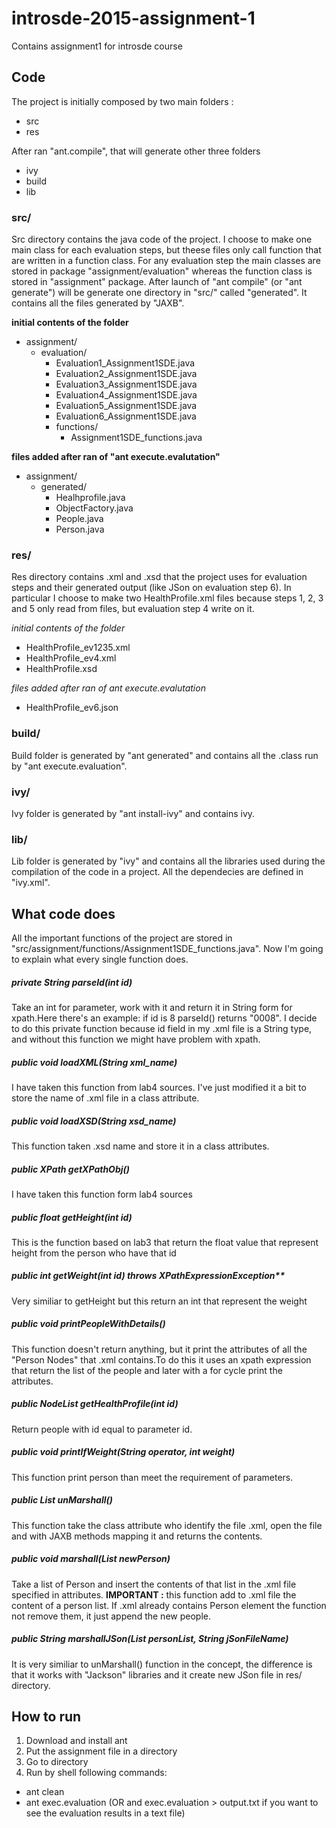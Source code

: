 # introsde-2015-assignment-1
Contains assignment1 for introsde course

## Code
The project is initially composed by two main folders :

* src
* res

After ran "ant.compile", that will  generate other three folders

* ivy
* build
* lib

### src/
Src directory contains the java code of the project.
I choose to make one main class for each evaluation steps, but theese files only call function that are written in a 
function class.
For any evaluation step the main classes are stored in package "assignment/evaluation" whereas the function class is
stored in "assignment" package.
After launch of "ant compile" (or "ant generate") will be generate one directory in "src/" called "generated". It 
contains all the files generated by "JAXB".


**initial contents of the folder**

* assignment/
  * evaluation/
      * Evaluation1_Assignment1SDE.java
      * Evaluation2_Assignment1SDE.java
      * Evaluation3_Assignment1SDE.java
      * Evaluation4_Assignment1SDE.java
      * Evaluation5_Assignment1SDE.java
      * Evaluation6_Assignment1SDE.java
      * functions/
        * Assignment1SDE_functions.java

**files added after ran of "ant execute.evalutation"**

* assignment/
  * generated/
    * Healhprofile.java
    * ObjectFactory.java
    * People.java
    * Person.java


### res/
Res directory contains .xml and .xsd that the project uses for evaluation steps and their generated output (like JSon on 
evaluation step 6). 
In particular I choose to make two HealthProfile.xml files because steps 1, 2, 3 and 5 only read from files, but
evaluation step 4 write on it.

*initial contents of the folder*

* HealthProfile_ev1235.xml
* HealthProfile_ev4.xml
* HealthProfile.xsd

*files added after ran of ant execute.evalutation*

* HealthProfile_ev6.json

### build/
Build folder is generated by "ant generated" and contains all the .class run by "ant execute.evaluation".

### ivy/
Ivy folder is generated by "ant install-ivy" and contains ivy.

### lib/
Lib folder is generated by "ivy" and contains all the libraries used during the compilation of the code in a project.
All the dependecies are defined in "ivy.xml".

## What code does

All the important functions of the project are stored in "src/assignment/functions/Assignment1SDE_functions.java".
Now I'm going to explain what every single function does.

##### private String parseId(int id)
Take an int for parameter, work with it and return it in String form for xpath.Here there's an example: if id is 8
parseId() returns "0008". I decide to do this private function because id field in my .xml file is a String type, and
without this function we might have problem with xpath.

##### public void loadXML(String xml_name)
I have taken this function from lab4 sources. I've just modified it a bit to store the name of .xml file in a class 
attribute.

##### public void loadXSD(String xsd_name)
This function taken .xsd name and store it in a class attributes.

##### public XPath getXPathObj()
I have taken this function form lab4 sources

##### public float getHeight(int id)
This is the function based on lab3 that return the float value that represent height from the person who have that id

##### public int getWeight(int id) throws XPathExpressionException**
Very similiar to getHeight but this return an int that represent the weight

##### public void printPeopleWithDetails()
This function doesn't return anything, but it print the attributes of all the "Person Nodes" that .xml contains.To
do this it uses an xpath expression that return the list of the people and later with a for cycle print the attributes.

##### public NodeList getHealthProfile(int id)
Return people with id equal to parameter id.

##### public void printIfWeight(String operator, int weight)
This function print person than meet the requirement of parameters.

##### public List<Person> unMarshall()
This function take the class attribute who identify the file .xml, open the file and with JAXB methods mapping it 
and returns the contents.

##### public void marshall(List<Person> newPerson)
Take a list of Person and insert the contents of that list in the .xml file specified in attributes.
**IMPORTANT :** this function add to .xml file the content of a person list. If .xml already contains Person element 
the function not remove them, it just append the new people.

##### public String marshallJSon(List<Person> personList, String jSonFileName)
It is very similiar to unMarshall() function in the concept, the difference is that it works with "Jackson" libraries 
and it create new JSon file in res/ directory.

## How to run
1. Download and install ant
2. Put the assignment file in a directory
3. Go to directory
4. Run by shell following commands: 
* ant clean
* ant exec.evaluation (OR and exec.evaluation > output.txt if you want to see the evaluation results in a text file)
